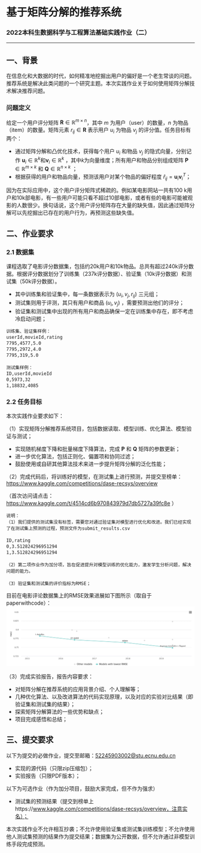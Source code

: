 # 基于矩阵分解的推荐系统
### 2022本科生数据科学与工程算法基础实践作业（二）
---
## 一、背景
在信息化和大数据的时代，如何精准地挖掘出用户的偏好是一个老生常谈的问题。推荐系统是解决此类问题的一个研究主题。本次实践作业关于如何使用矩阵分解技术解决推荐问题。

### 问题定义
给定一个用户评分矩阵 $\mathbf{R}\in\mathbb{R}^{m\times n}$，其中 $m$ 为用户（user）的数量，$n$ 为物品（item）的数量。矩阵元素 $r_{ij}\in\mathbf{R}$ 表示用户 $u_i$ 为物品 $v_j$ 的评分值。任务目标有两个：
- 通过矩阵分解和凸优化技术，获得每个用户 $u_i$ 和物品 $v_j$ 的隐式向量，分别记作 $\mathbf{u}_i\in\mathbb{R}^{k}$和$\mathbf{v}_i\in\mathbb{R}^{k}$ ，其中$k$为向量维度；所有用户和物品分别组成矩阵 $\mathbf{P}\in\mathbb{R}^{m\times k}$ 和 $\mathbf{Q}\in\mathbb{R}^{n\times k}$ ；
- 根据获得的用户和物品向量，预测该用户对某个物品的偏好程度 $\hat{r}_{ij}=\mathbf{u}_i\mathbf{v}_i^{T}$；

因为在实际应用中，这个用户评分矩阵式稀疏的。例如某电影网站一共有100
k用户和10k部电影，有一些用户可能只看不超过10部电影，或者有些的电影可能被观影的人数很少。换句话说，这个用户评分矩阵存在大量的缺失值，因此通过矩阵分解可以先挖掘出已存在的用户行为，再预测这些缺失值。

## 二、作业要求

### 2.1 数据集
课程选取了电影评分数据集，包括约20k用户和10k物品。总共有超过240k评分数据。根据评分数据划分了训练集（237k评分数据）、验证集（10k评分数据）和测试集（50k评分数据）。
- 其中训练集和验证集中，每一条数据表示为 $(u_i, v_j, r_{ij})$ 三元组；
- 测试集则用于评测，其只有用户和商品 $(u_i, v_j)$ ，需要预测出他们的评分；
- 验证集和测试集中出现的所有用户和商品确保一定在训练集中存在，即不考虑冷启动问题；

```
训练集、验证集样例：
userId,movieId,rating
7795,4577,5.0
7795,2972,4.0
7795,319,5.0

测试集样例：
ID,userId,movieId
0,5973,32
1,18832,4085
```

### 2.2 任务目标
本次实践作业要求如下：

（1）实现矩阵分解推荐系统项目，包括数据读取、模型训练、优化算法、模型验证与测试；
- 实现随机梯度下降和批量梯度下降算法，完成 $\mathbf{P}$ 和 $\mathbf{Q}$ 矩阵的参数更新；
- 进一步优化算法，包括正则化、偏置项和协同过滤；
- 鼓励使用或自研其他算法技术来进一步提升矩阵分解的泛化性能；

（2）完成代码后，将训练好的模型，在测试集上进行预测，并提交至榜单：https://www.kaggle.com/competitions/dase-recsys/overview

（首次访问请点击：https://www.kaggle.com/t/4514cd6b970843979d7db5727a39fc8e ）
```
说明：
（1）我们提供的测试集没有标签，需要您对通过验证集对模型进行优化和改进。我们已经实现了在测试集上预测的过程，预测文件为submit_results.csv

ID,rating
0,3.512824296951294
1,3.512824296951294

（2）第二项作业作为加分项，旨在促进提升对模型训练的优化能力，激发学生分析问题，解决问题的能力。

（3）验证集和测试集的评价指标为RMSE；
```
目前在电影评论数据集上的RMSE效果进展如下图所示（取自于paperwithcode）：
![](image.jpg)


（3）完成实验报告，报告内容要求：
- 对矩阵分解在推荐系统的应用背景介绍、个人理解等；
- 几种优化算法、以及改进算法的代码实现原理，以及对应的实验对比结果（即验证集和测试集的结果）；
- 探索矩阵分解算法的一些优势和缺点；
- 项目完成感悟和总结；


## 三、提交要求

以下为提交的必做作业，提交至邮箱：52245903002@stu.ecnu.edu.cn
- 实现的源代码（只限zip压缩包）；
- 实验报告（只限PDF版本）；

以下为可选作业（作为加分项目，鼓励大家完成，但不作为强求）
- 测试集的预测结果（提交到榜单上https://www.kaggle.com/competitions/dase-recsys/overview，注意实名）；

本次实践作业不允许相互抄袭；不允许使用验证集或测试集训练模型；不允许使用他人测试集预测的结果作为提交结果；数据集为公开数据，但不允许通过非模型训练手段完成预测。

